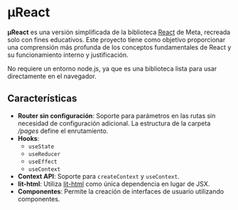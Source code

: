 # μReact

**μReact** es una versión simplificada de la biblioteca [React](https://react.dev/) de Meta, recreada solo con fines educativos. Este proyecto tiene como objetivo proporcionar una comprensión más profunda de los conceptos fundamentales de React y su funcionamiento interno y justificación. 

No requiere un entorno node.js, ya que es una biblioteca lista para usar directamente en el navegador.

## Características

- **Router sin configuración**: Soporte para parámetros en las rutas sin necesidad de configuración adicional. La estructura de la carpeta */pages* define el enrutamiento.
- **Hooks**:
  - `useState`
  - `useReducer`
  - `useEffect`
  - `useContext`
- **Context API**: Soporte para `createContext` y `useContext`.
- **lit-html**: Utiliza [lit-html](https://lit.dev/docs/v2/libraries/standalone-templates/) como única dependencia en lugar de JSX.
- **Componentes**: Permite la creación de interfaces de usuario utilizando componentes.
